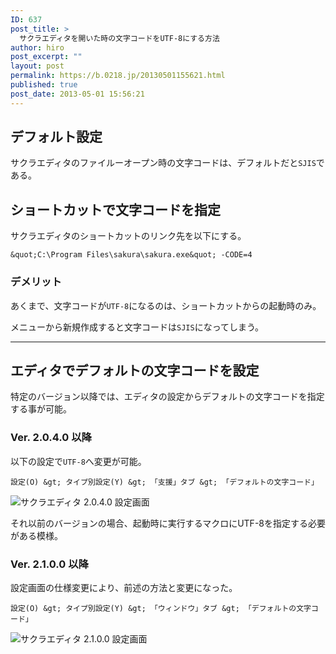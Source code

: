 ```yaml
---
ID: 637
post_title: >
  サクラエディタを開いた時の文字コードをUTF-8にする方法
author: hiro
post_excerpt: ""
layout: post
permalink: https://b.0218.jp/20130501155621.html
published: true
post_date: 2013-05-01 15:56:21
---
```

<!--more-->
## デフォルト設定
サクラエディタのファイルーオープン時の文字コードは、デフォルトだと`SJIS`である。


## ショートカットで文字コードを指定
サクラエディタのショートカットのリンク先を以下にする。

```
&quot;C:\Program Files\sakura\sakura.exe&quot; -CODE=4
```


### デメリット
あくまで、文字コードが`UTF-8`になるのは、ショートカットからの起動時のみ。

メニューから新規作成すると文字コードは`SJIS`になってしまう。

---

## エディタでデフォルトの文字コードを設定
特定のバージョン以降では、エディタの設定からデフォルトの文字コードを指定する事が可能。

### Ver. 2.0.4.0 以降
以下の設定で`UTF-8`へ変更が可能。

```
設定(O) &gt; タイプ別設定(Y) &gt; 「支援」タブ &gt; 「デフォルトの文字コード」
```

<img src="[cfview name='img_1']" alt="サクラエディタ 2.0.4.0 設定画面" />

それ以前のバージョンの場合、起動時に実行するマクロにUTF-8を指定する必要がある模様。


### Ver. 2.1.0.0 以降 
設定画面の仕様変更により、前述の方法と変更になった。

```
設定(O) &gt; タイプ別設定(Y) &gt; 「ウィンドウ」タブ &gt; 「デフォルトの文字コード」
```

<img src="[cfview name='img_2']" alt="サクラエディタ 2.1.0.0 設定画面" />